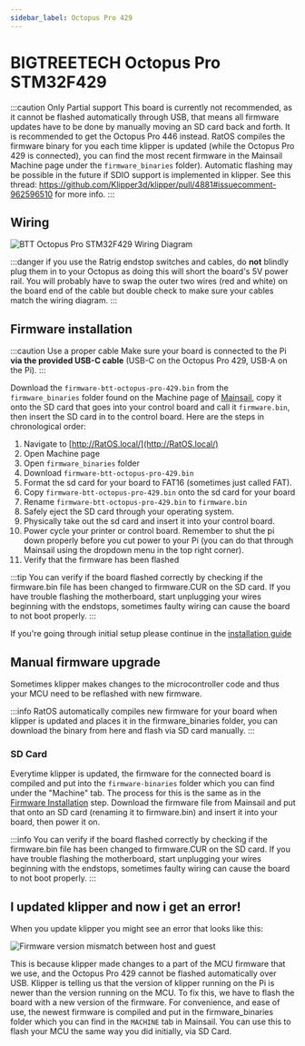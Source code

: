 ```yaml
---
sidebar_label: Octopus Pro 429
---
```


# BIGTREETECH Octopus Pro STM32F429

:::caution Only Partial support
This board is currently not recommended, as it cannot be flashed automatically through USB, that means all firmware updates have to be done by manually moving an SD card back and forth. It is recommended to get the Octopus Pro 446 instead. RatOS compiles the firmware binary for you each time klipper is updated (while the Octopus Pro 429 is connected), you can find the most recent firmware in the Mainsail Machine page under the `firmware_binaries` folder). Automatic flashing may be possible in the future if SDIO support is implemented in klipper. See this thread: https://github.com/Klipper3d/klipper/pull/4881#issuecomment-962596510 for more info.
:::

## Wiring

![BTT Octopus Pro STM32F429 Wiring Diagram](_media/octopus-pro-wiring.png)

:::danger if you use the Ratrig endstop switches and cables, do **not** blindly plug them in to your Octopus as doing this will short the board's 5V power rail.
You will probably have to swap the outer two wires (red and white) on the board end of the cable but double check to make sure your cables match the wiring diagram.
:::

## Firmware installation

:::caution Use a proper cable
Make sure your board is connected to the Pi **via the provided USB-C cable** (USB-C on the Octopus Pro 429, USB-A on the Pi).
:::


Download the `firmware-btt-octopus-pro-429.bin` from the `firmware_binaries` folder found on the Machine page of [Mainsail](http://RatOS.local/), copy it onto the SD card that goes into your control board and call it `firmware.bin`, then insert the SD card in to the control board. Here are the steps in chronological order:

 1. Navigate to [http://RatOS.local/](http://RatOS.local/)
 2. Open Machine page
 3. Open `firmware_binaries` folder
 4. Download `firmware-btt-octopus-pro-429.bin`
 5. Format the sd card for your board to FAT16 (sometimes just called FAT).
 6. Copy `firmware-btt-octopus-pro-429.bin` onto the sd card for your board
 7. Rename `firmware-btt-octopus-pro-429.bin` to `firmware.bin`
 8. Safely eject the SD card through your operating system.
 9. Physically take out the sd card and insert it into your control board.
 10. Power cycle your printer or control board. Remember to shut the pi down properly before you cut power to your Pi (you can do that through Mainsail using the dropdown menu in the top right corner).
 11. Verify that the firmware has been flashed

:::tip
You can verify if the board flashed correctly by checking if the firmware.bin file has been changed to firmware.CUR on the SD card. If you have trouble flashing the motherboard, start unplugging your wires beginning with the endstops, sometimes faulty wiring can cause the board to not boot properly.
:::

If you're going through initial setup please continue in the [installation guide](installation.md#setup)

## Manual firmware upgrade

Sometimes klipper makes changes to the microcontroller code and thus your MCU need to be reflashed with new firmware.

:::info
RatOS automatically compiles new firmware for your board when klipper is updated and places it in the firmware_binaries folder, you can download the binary from here and flash via SD card manually.
:::

### SD Card

Everytime klipper is updated, the firmware for the connected board is compiled and put into the `firmware-binaries` folder which you can find under the "Machine" tab. The process for this is the same as in the [Firmware Installation](#firmware-installation) step. Download the firmware file from Mainsail and put that onto an SD card (renaming it to firmware.bin) and insert it into your board, then power it on.

:::info
You can verify if the board flashed correctly by checking if the firmware.bin file has been changed to firmware.CUR on the SD card. If you have trouble flashing the motherboard, start unplugging your wires beginning with the endstops, sometimes faulty wiring can cause the board to not boot properly.
:::

## I updated klipper and now i get an error!

When you update klipper you might see an error that looks like this:

![Firmware version mismatch between host and guest](/img/firmware_version_mismatch.png)

This is because klipper made changes to a part of the MCU firmware that we use, and the Octopus Pro 429 cannot be flashed automatically over USB. Klipper is telling us that the version of klipper running on the Pi is newer than the version running on the MCU. To fix this, we have to flash the board with a new version of the firmware. For convenience, and ease of use, the newest firmware is compiled and put in the firmware_binaries folder which you can find in the `MACHINE` tab in Mainsail. You can use this to flash your MCU the same way you did initially, via SD Card.
